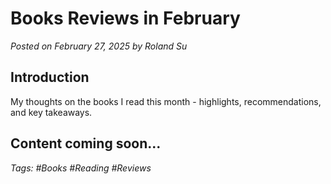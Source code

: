 # Books Reviews in February

*Posted on February 27, 2025 by Roland Su*

## Introduction

My thoughts on the books I read this month - highlights, recommendations, and key takeaways.

## Content coming soon...

*Tags: #Books #Reading #Reviews* 